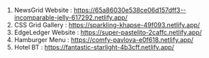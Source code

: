 01. NewsGrid Website : https://65a86030e538ce06d157dff3--incomparable-jelly-617292.netlify.app/
02. CSS Grid Gallery : https://sparkling-khapse-49f093.netlify.app/
03. EdgeLedger Website : https://super-pastelito-2caffc.netlify.app/
04. Hamburger Menu : https://comfy-pavlova-e0f618.netlify.app/
05. Hotel BT : https://fantastic-starlight-4b3cff.netlify.app/
